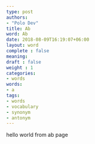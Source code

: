```yaml
---
type: post
authors:
- "Polo Dev"
title: Ab
word: Ab
date: 2018-08-09T16:19:07+06:00
layout: word
complete : false
meaning:
draft : false
weight : 1
categories:
- words
words:
- a
tags:
- words
- vocabulary
- synonym
- antonym
---
```


hello world from ab page
